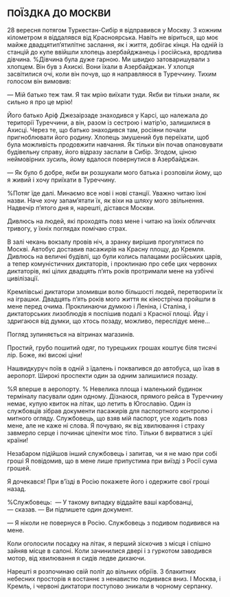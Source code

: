 ## ПОЇЗДКА ДО МОСКВИ

28 вересня потягом Туркестан-Сибір я відправився у Москву.
З кожним кілометром я віддалявся від Красноярська.
Навіть не віриться, що моє майже двадцятип’ятилітнє заслання, як і життя, добігає кінця.
На одній із станцій до купе ввійшли хлопець азербайджанець і російська, вродлива дівчина.
%Дівчина була дуже гарною.
Ми швидко затоваришували з хлопцем.
Він був з Ахискі.
Вони їхали в Азербайджан.
У хлопця засвітилися очі, коли він почув, що я направляюся в Туреччину.
Тихим голосом він вимовив:

— Мій батько теж там.
Я так мрію виїхати туди.
Якби ви тільки знали, як сильно я про це мрію!

Його батько Аріф Джезаірзаде знаходився у Карсі, що належала до території Туреччини, а він, разом із сестрою і матір’ю, залишилися в Ахисці.
Через те, що батько знаходився там, росіяни почали пригноблювати його родину.
Хлопець змушений був переїхати, щоб була можливість продовжити навчання.
Як тільки він почав опановувати будівельну справу, його відразу заслали в Сибір.
Згодом, ціною неймовірних зусиль, йому вдалося повернутися в Азербайджан.

— Як було б добре, якби ви розшукали мого батька і розповіли йому, що я живий і хочу приїхати в Туреччину.

%Потяг їде далі.
Минаємо все нові і нові станції.
Уважно читаю їхні назви.
Наче хочу запам’ятати їх, як віхи на шляху мого звільнення.
Надвечір п’ятого дня я, нарешті, дістався Москви.




Дивлюсь на людей, які проходять повз мене і читаю на їхніх обличчях тривогу, у їхніх поглядах помічаю страх.





В залі чекань вокзалу провів ніч, а зранку вирішив прогулятися по Москві.
Автобус доставив пасажирів на Красну площу, до Кремля.
Дивлюсь на величні будівлі, що були колись палацами російських царів, а тепер комуністичних диктаторів, і проклинаю про себе цих червоних диктаторів, які цілих двадцять п’ять років протримали мене на узбіччі цивілізації.

Кремлівські диктатори зломивши волю більшості людей, перетворили їх на іграшки.
Двадцять п’ять років мого життя як кінострічка пройшли в мене перед очима.
Проклинаючи думкою і Леніна, і Сталіна, і диктаторських лизоблюдів я поспішив подалі з Красної площі.
Йду і здригаюся від думки, що хтось позаду, можливо, переслідує мене...

Погляд зупиняється на вітринах магазинів.

Простий, грубо пошитий одяг, по турецьких грошах коштує біля тисячі лір.
Боже, які високі ціни!






Нашвидкуруч поїв в одній з їдалень і поквапився до автобуса, що їхав в аеропорт.
Широкі проспекти один за одним залишилися позаду.





%Я вперше в аеропорту.
%
Невелика площа і маленький будинок терміналу пасували один одному.
Дізнаюся, прямого рейса в Туреччину немає, купую квиток на літак, що летить в Югославію.
Один із службовців зібрав документи пасажирів для паспортного контролю і митного огляду.
Службовець, що взяв мій паспорт, усе ходить повз мене, але не каже ні слова.
Я почуваю, як від хвилювання і страху завмерло серце і починає ціпеніти моє тіло.
Тільки б вирватися з цієї країни!

Незабаром підійшов інший службовець і запитав, чи я не маю при собі гроші Я повідомив, що в мене лише припустима при виїзді з Росії сума грошей.


Я дочекався!
При в’їзді в Росію покажете його і одержите свої гроші назад.

%Службовець:
 — У такому випадку віддайте ваші карбованці, — сказав.
— Ви підпишете один документ.



— Я ніколи не повернуся в Росію.
Службовець з подивом подивився на мене.

Коли оголосили посадку на літак, я перший зіскочив з місця і спішно зайняв місце в салоні.
Коли зачинилися двері і з гуркотом заводився мотор, від хвилювання я сидів ледве дихаючи.

Нарешті я розпочинаю свій політ до вільних обріїв.
З блакитних небесних просторів я востаннє з ненавистю подивився вниз.
І Москва, і Кремль, і червоні диктатори поступово зникали в чорному серпанку.
